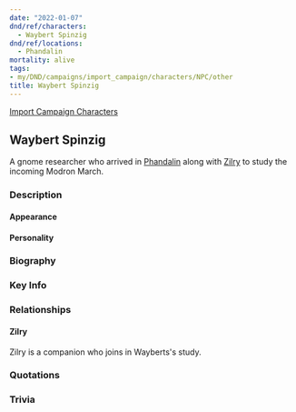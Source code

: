 ```yaml
---
date: "2022-01-07"
dnd/ref/characters:
  - Waybert Spinzig
dnd/ref/locations:
  - Phandalin
mortality: alive
tags:
- my/DND/campaigns/import_campaign/characters/NPC/other
title: Waybert Spinzig
---
```


[Import Campaign Characters](/dnd/characters/)

## Waybert Spinzig

A gnome researcher who arrived in [Phandalin](/dnd/locations/phandalin) along with [Zilry](/dnd/npcs/zilry) to study the incoming Modron March.

### Description

#### Appearance

#### Personality

### Biography

### Key Info

### Relationships

#### Zilry

Zilry is a companion who joins in Wayberts's study.

### Quotations

### Trivia
